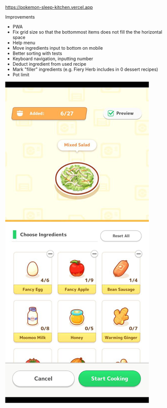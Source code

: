 https://pokemon-sleep-kitchen.vercel.app

Improvements
- PWA
- Fix grid size so that the bottommost items does not fill the the horizontal space
- Help menu
- Move ingredients input to bottom on mobile
- Better sorting with tests
- Keyboard navigation, inputting number
- Deduct ingredient from used recipe
- Mark "filler" ingredients (e.g. Fiery Herb includes in 0 dessert recipes)
- Pot limit

![|300](1-Projects/attachments/telegram-cloud-photo-size-5-6059812101897173222-y.jpg)